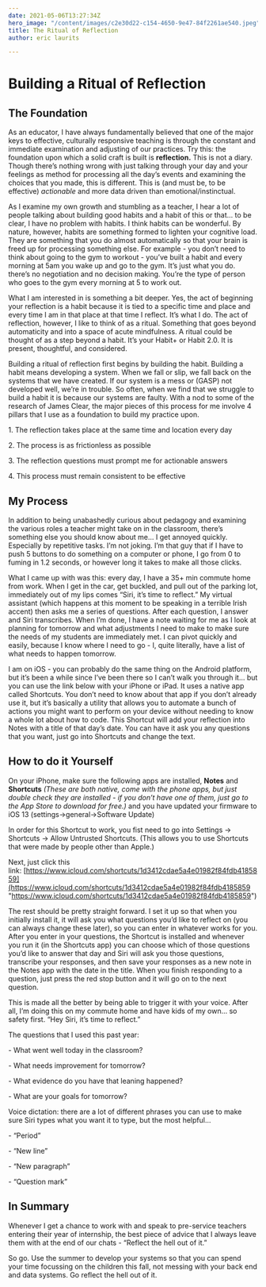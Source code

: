```yaml
---
date: 2021-05-06T13:27:34Z
hero_image: "/content/images/c2e30d22-c154-4650-9e47-84f2261ae540.jpeg"
title: The Ritual of Reflection
author: eric laurits

---
```

# Building a Ritual of Reflection

## The Foundation

As an educator, I have always fundamentally believed that one of the major keys to effective, culturally responsive teaching is through the constant and immediate examination and adjusting of our practices. Try this: the foundation upon which a solid craft is built is **reflection.** This is not a diary. Though there’s nothing wrong with just talking through your day and your feelings as method for processing all the day’s events and examining the choices that you made, this is different. This is (and must be, to be effective) _actionable_ and more data driven than emotional/instinctual.

As I examine my own growth and stumbling as a teacher, I hear a lot of people talking about building good habits and a habit of this or that... to be clear, I have no problem with habits. I think habits can be wonderful. By nature, however, habits are something formed to lighten your cognitive load. They are something that you do almost automatically so that your brain is freed up for processing something else. For example - you don’t need to think about going to the gym to workout - you’ve built a habit and every morning at 5am you wake up and go to the gym. It’s just what you do. there’s no negotiation and no decision making. You’re the type of person who goes to the gym every morning at 5 to work out.

What I am interested in is something a bit deeper. Yes, the act of beginning your reflection is a habit because it is tied to a specific time and place and every time I am in that place at that time I reflect. It’s what I do. The act of reflection, however, I like to think of as a ritual. Something that goes beyond automaticity and into a space of acute mindfulness. A ritual could be thought of as a step beyond a habit. It’s your Habit+ or Habit 2.0. It is present, thoughtful, and considered.

Building a ritual of reflection first begins by building the habit. Building a habit means developing a system. When we fall or slip, we fall back on the systems that we have created. If our system is a mess or (GASP) not developed well, we’re in trouble. So often, when we find that we struggle to build a habit it is because our systems are faulty. With a nod to some of the research of James Clear, the major pieces of this process for me involve 4 pillars that I use as a foundation to build my practice upon. 

1\. The reflection takes place at the same time and location every day

2\. The process is as frictionless as possible

3\. The reflection questions must prompt me for actionable answers

4\. This process must remain consistent to be effective

## My Process

In addition to being unabashedly curious about pedagogy and examining the various roles a teacher might take on in the classroom, there’s something else you should know about me... I get annoyed quickly. Especially by repetitive tasks. I’m not joking. I’m that guy that if I have to push 5 buttons to do something on a computer or phone, I go from 0 to fuming in 1.2 seconds, or however long it takes to make all those clicks. 

What I came up with was this: every day, I have a 35+ min commute home from work. When I get in the car, get buckled, and pull out of the parking lot, immediately out of my lips comes “Siri, it’s time to reflect.” My virtual assistant (which happens at this moment to be speaking in a terrible Irish accent) then asks me a series of questions. After each question, I answer and Siri transcribes. When I’m done, I have a note waiting for me as I look at planning for tomorrow and what adjustments I need to make to make sure the needs of my students are immediately met. I can pivot quickly and easily, because I know where I need to go - I, quite literally, have a list of what needs to happen tomorrow. 

I am on iOS - you can probably do the same thing on the Android platform, but it’s been a while since I’ve been there so I can’t walk you through it... but you can use the link below with your iPhone or iPad. It uses a native app called Shortcuts. You don’t need to know about that app if you don’t already use it, but it’s basically a utility that allows you to automate a bunch of actions you might want to perform on your device without needing to know a whole lot about how to code. This Shortcut will add your reflection into Notes with a title of that day’s date. You can have it ask you any questions that you want, just go into Shortcuts and change the text.

## How to do it Yourself

On your iPhone, make sure the following apps are installed, **Notes** and **Shortcuts** _(These are both native, come with the phone apps, but just double check they are installed - if you don’t have one of them, just go to the App Store to download for free.)_ and you have updated your firmware to iOS 13 (settings->general->Software Update)

In order for this Shortcut to work, you fist need to go into Settings -> Shortcuts -> Allow Untrusted Shortcuts. (This allows you to use Shortcuts that were made by people other than Apple.)

Next, just click this link: [https://www.icloud.com/shortcuts/1d3412cdae5a4e01982f84fdb4185859](https://www.icloud.com/shortcuts/1d3412cdae5a4e01982f84fdb4185859 "https://www.icloud.com/shortcuts/1d3412cdae5a4e01982f84fdb4185859")

The rest should be pretty straight forward. I set it up so that when you initially install it, it will ask you what questions you’d like to reflect on (you can always change these later), so you can enter in whatever works for you. After you enter in your questions, the Shortcut is installed and whenever you run it (in the Shortcuts app) you can choose which of those questions you’d like to answer that day and Siri will ask you those questions, transcribe your responses, and then save your responses as a new note in the Notes app with the date in the title. When you finish responding to a question, just press the red stop button and it will go on to the next question.

This is made all the better by being able to trigger it with your voice. After all, I’m doing this on my commute home and have kids of my own... so safety first. “Hey Siri, it’s time to reflect.”

The questions that I used this past year:

\- What went well today in the classroom?

\- What needs improvement for tomorrow?

\- What evidence do you have that leaning happened?

\- What are your goals for tomorrow?

Voice dictation: there are a lot of different phrases you can use to make sure Siri types what you want it to type, but the most helpful...

\- “Period”

\- “New line”

\- “New paragraph”

\- “Question mark”

## In Summary

Whenever I get a chance to work with and speak to pre-service teachers entering their year of internship, the best piece of advice that I always leave them with at the end of our chats - “Reflect the hell out of it.” 

So go. Use the summer to develop your systems so that you can spend your time focussing on the children this fall, not messing with your back end and data systems. Go reflect the hell out of it.